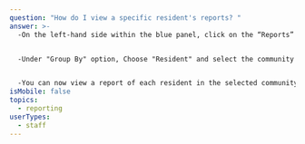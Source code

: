 ```yaml
---
question: "How do I view a specific resident's reports? "
answer: >-
  -On the left-hand side within the blue panel, click on the “Reports” button. 


  -Under "Group By" option, Choose "Resident" and select the community of the residents you would like to review reports for. 


  -You can now view a report of each resident in the selected community for how many activities they have attended, declined and what types of activities they have attended. 
isMobile: false
topics:
  - reporting
userTypes:
  - staff
---
```

